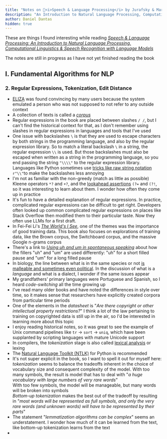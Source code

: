 ```yaml
---
title: "Notes on 📕<i>Speech & Language Processing</i> by Jurafsky & Martin"
description: "An Introduction to Natural Language Processing, Computational Linguistics & Speech Recognition with Language Models"
author: Daniel Dantas
hidden: true
---
```


These are things I found interesting while reading _[Speech & Language Processing: An Introduction to Natural Language Processing, Computational Linguistics & Speech Recognition with Language Models](https://web.stanford.edu/~jurafsky/slp3/)_

The notes are still in progress as I have not yet finished reading the book

## I. Fundamental Algorithms for NLP

### 2. Regular Expressions, Tokenization, Edit Distance
- [ELIZA](https://en.wikipedia.org/wiki/ELIZA) was found convincing by many users because the system emulated a person who was not supposed to not refer to any outside context
- A collection of texts is called a _[corpus](https://en.wikipedia.org/wiki/Text_corpus)_
- Regular expressions in the book are placed between slashes `/ /`, but I can't find the historical context for that, as I don't remember using slashes in regular expressions in languages and tools that I've used
- One issue with backslashes `\` is that they are used to escape characters by both strings in the programming language, and also by the regular expression library. So to match a literal backslash `\` in a string, the regular expression `\\` is used. But those backslashes must also be escaped when written as a string in the programming language, so you end passing the string `"\\\\"` to the regular expression library. Languages like Python sometimes use [tricks like raw string notation](https://docs.python.org/3/howto/regex.html#the-backslash-plague) `r"\\"`to make the backslashes less annoying
- I'm not as familiar with the non-greedy (match as little as possible) Kleene operators `*?` and `+?`, and the [lookahead assertions](https://en.wikipedia.org/wiki/Regular_expression#Assertions) `(?=` and `(?!`, so it was interesting to learn about them. I wonder how often they come up in practice
- It's fun to have a detailed explanation of regular expressions. In practice, complicated regular expressions can be difficult to get right. Developers often looked up common complicated regular expressions on places like Stack Overflow then modified them to their particular taste. Now they often use LLMs for a first draft. 
- In Fei-Fei Li's _[The World's I See](https://dantasfiles.com/2023/11/07/notes-on-the-worlds-i-see.html#6-the-north-star)_, one of the themes was the importance of good training data. This book also focuses on explorations of training data, like the Brown corpus, the Switchboard corpus, and the massive Google n-grams corpus
- There's a link to _[Using uh and um in spontaneous speaking](https://www.sciencedirect.com/science/article/abs/pii/S0010027702000173)_ about how the fillers "uh" and "um" are used differently: "uh" for a short filled pause and "um" for a long filled pause
- In biology, the line between what is in the same species or not [is malleable and sometimes even political](https://news.yale.edu/2025/01/03/fish-center-key-conservation-fight-not-distinct-species-after-all). In the discussion of what is a _language_ and what is a dialect, I wonder if the same issues appear
- My grandfathers' primary languages were Portuguese and Spanish, so I heard _code-switching_ all the time growing up
- I've read many older books and have noted the differences in style over time, so it makes sense that researchers have explicitly created corpora from particular time periods
- One of the elements in the _datasheet_ is "_Are there copyright or other intellectual property restrictions?_" I think a lot of the law pertaining to training on copyrighted data is still up in the air, so I'd be interested in learning more about this topic
- I enjoy reading historical notes, so it was great to see the example of Unix command pipelines like `tr` → `sort` → `uniq`, which have been supplanted by scripting languages with mature Unicode support
- In compilers, the _tokenization_ stage is also called [lexical analysis](https://en.wikipedia.org/wiki/Lexical_analysis) or lexing
- The [Natural Language Toolkit (NTLK)](https://www.nltk.org/) for Python is recommended
- It's not super explicit in the book, so I want to spell it out for myself here: _tokenization_ seems to balance the tradeoffs inherent in the choice of vocabulary size and consequent complexity of the model. With too many symbols, the result is model that has to deal with "_a huge vocabulary with large numbers of very rare words_"<br>With too few symbols, the model will be manageable, but many words will be broken into symbols<br>_Bottom-up tokenization_ makes the best out of the tradeoff by resulting in "_most words will be represented as full symbols, and only the very rare words (and unknown words) will have to be represented by their parts_"
- The statement "_lemmatization algorithms can be complex_" seems an understatement. I wonder how much of it can be learned from the text,  like bottom-up tokenization learns from the text
- 



